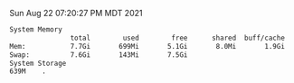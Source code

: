 Sun Aug 22 07:20:27 PM MDT 2021
```bash
System Memory
               total        used        free      shared  buff/cache   available
Mem:           7.7Gi       699Mi       5.1Gi       8.0Mi       1.9Gi       6.7Gi
Swap:          7.6Gi       143Mi       7.5Gi
System Storage
639M	.
```
